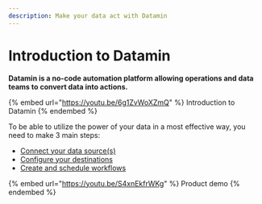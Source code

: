 ```yaml
---
description: Make your data act with Datamin
---
```


# Introduction to Datamin

**Datamin is a no-code automation platform allowing operations and data teams to convert data into actions.**

{% embed url="https://youtu.be/6g1ZvWoXZmQ" %}
Introduction to Datamin
{% endembed %}

To be able to utilize the power of your data in a most effective way, you need to make 3 main steps:

* [Connect your data source(s)](data-sources/connecting-a-data-source.md)
* [Configure your destinations](destinations/connecting-a-destination.md)
* [Create and schedule workflows](workflows-and-actions/workflow-management.md)

{% embed url="https://youtu.be/S4xnEkfrWKg" %}
Product demo
{% endembed %}

